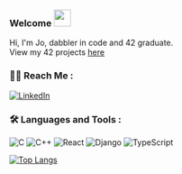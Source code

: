 ### Welcome <img src="https://media.giphy.com/media/hvRJCLFzcasrR4ia7z/giphy.gif" width="30px"/>
Hi, I'm Jo, dabbler in code and 42 graduate.
\
View my 42 projects [here](https://github.com/markjso?tab=repositories)

### :woman_technologist: Reach Me :
[![LinkedIn](https://img.shields.io/badge/LinkedIn-blue?logo=linkedin&logoColor=white&style=for-the-badge)](https://www.linkedin.com/in/jomarks1/)

### :hammer_and_wrench: Languages and Tools :
![C](https://img.shields.io/badge/c-%2300599C.svg?style=for-the-badge&logo=c&logoColor=white) ![C++](https://img.shields.io/badge/c++-%2300599C.svg?style=for-the-badge&logo=c%2B%2B&logoColor=white) ![React](https://img.shields.io/badge/react-%2320232a.svg?style=for-the-badge&logo=react&logoColor=%2361DAFB) ![Django](https://img.shields.io/badge/django-%23092E20.svg?style=for-the-badge&logo=django&logoColor=white) ![TypeScript](https://img.shields.io/badge/typescript-%23007ACC.svg?style=for-the-badge&logo=typescript&logoColor=white)

[![Top Langs](https://github-readme-stats.vercel.app/api/top-langs/?username=markjso&layout=compact&theme=vision-friendly-dark)](https://github.com/anuraghazra/github-readme-stats)
